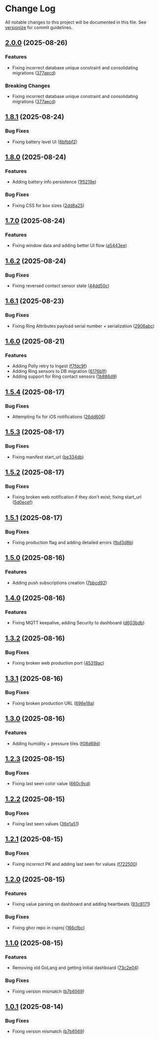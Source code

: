 # Change Log

All notable changes to this project will be documented in this file. See [versionize](https://github.com/versionize/versionize) for commit guidelines.

<a name="2.0.0"></a>
## [2.0.0](https://www.github.com/jonmill/home-automation/releases/tag/v2.0.0) (2025-08-26)

### Features

* Fixing incorrect database unique constraint and consolidating migrations ([377aecd](https://www.github.com/jonmill/home-automation/commit/377aecd202cb8be51844f8451478a52bafe8effb))

### Breaking Changes

* Fixing incorrect database unique constraint and consolidating migrations ([377aecd](https://www.github.com/jonmill/home-automation/commit/377aecd202cb8be51844f8451478a52bafe8effb))

<a name="1.8.1"></a>
## [1.8.1](https://www.github.com/jonmill/home-automation/releases/tag/v1.8.1) (2025-08-24)

### Bug Fixes

* Fixing battery level UI ([6bfbbf2](https://www.github.com/jonmill/home-automation/commit/6bfbbf265df4fab9d60fc2d287547049c985785f))

<a name="1.8.0"></a>
## [1.8.0](https://www.github.com/jonmill/home-automation/releases/tag/v1.8.0) (2025-08-24)

### Features

* Adding battery info persistence ([1f5219e](https://www.github.com/jonmill/home-automation/commit/1f5219edd09a4e7c8e88a8c4862a55397f77e1f4))

### Bug Fixes

* Fixing CSS for box sizes ([2dd8a25](https://www.github.com/jonmill/home-automation/commit/2dd8a254eab2835aeca8368122da1c44c5300f6c))

<a name="1.7.0"></a>
## [1.7.0](https://www.github.com/jonmill/home-automation/releases/tag/v1.7.0) (2025-08-24)

### Features

* Fixing window data and adding better UI flow ([a5443ee](https://www.github.com/jonmill/home-automation/commit/a5443ee42b1662171152d132667baeb21626a6d3))

<a name="1.6.2"></a>
## [1.6.2](https://www.github.com/jonmill/home-automation/releases/tag/v1.6.2) (2025-08-24)

### Bug Fixes

* Fixing reversed contact sensor state ([44dd50c](https://www.github.com/jonmill/home-automation/commit/44dd50c80a9a3494241cc18985d918b8174cf7b4))

<a name="1.6.1"></a>
## [1.6.1](https://www.github.com/jonmill/home-automation/releases/tag/v1.6.1) (2025-08-23)

### Bug Fixes

* Fixing Ring Attributes payload serial number + serialization ([2906abc](https://www.github.com/jonmill/home-automation/commit/2906abc347955e2b498c32654d3fd33f9c0fdfd2))

<a name="1.6.0"></a>
## [1.6.0](https://www.github.com/jonmill/home-automation/releases/tag/v1.6.0) (2025-08-21)

### Features

* Adding Polly retry to Ingest ([f7fdc9f](https://www.github.com/jonmill/home-automation/commit/f7fdc9f288771642db54ae06afd47252b0feea55))
* Adding Ring sensors to DB migration ([6176b1f](https://www.github.com/jonmill/home-automation/commit/6176b1f972a1db73773c78ae67b19a2de45055ac))
* Adding support for Ring contact sensors ([1b886d9](https://www.github.com/jonmill/home-automation/commit/1b886d9783ebb37c7121a8ff835361ab9b2c0b65))

<a name="1.5.4"></a>
## [1.5.4](https://www.github.com/jonmill/home-automation/releases/tag/v1.5.4) (2025-08-17)

### Bug Fixes

* Attempting fix for iOS notifications ([26dd606](https://www.github.com/jonmill/home-automation/commit/26dd606a8763d2a7eb0dafa8db7caffc90c43f4a))

<a name="1.5.3"></a>
## [1.5.3](https://www.github.com/jonmill/home-automation/releases/tag/v1.5.3) (2025-08-17)

### Bug Fixes

* Fixing manifest start_url ([be334db](https://www.github.com/jonmill/home-automation/commit/be334db75f3e415dd53a89ada147541dd98adfee))

<a name="1.5.2"></a>
## [1.5.2](https://www.github.com/jonmill/home-automation/releases/tag/v1.5.2) (2025-08-17)

### Bug Fixes

* Fixing broken web notification if they don't exist; fixing start_url ([5d0ecef](https://www.github.com/jonmill/home-automation/commit/5d0ecef5b8008a214379a9f54afb850aa151f74a))

<a name="1.5.1"></a>
## [1.5.1](https://www.github.com/jonmill/home-automation/releases/tag/v1.5.1) (2025-08-17)

### Bug Fixes

* Fixing production flag and adding detailed errors ([fbd3d8b](https://www.github.com/jonmill/home-automation/commit/fbd3d8b030f0ff0e824ec5a96b5ad54bcae91b47))

<a name="1.5.0"></a>
## [1.5.0](https://www.github.com/jonmill/home-automation/releases/tag/v1.5.0) (2025-08-16)

### Features

* Adding push subscriptions creation ([7bbcd92](https://www.github.com/jonmill/home-automation/commit/7bbcd92292f21afe44cd0dd14a523b6fe11d21c4))

<a name="1.4.0"></a>
## [1.4.0](https://www.github.com/jonmill/home-automation/releases/tag/v1.4.0) (2025-08-16)

### Features

* Fixing MQTT keepalive, adding Security to dashboard ([d603bdb](https://www.github.com/jonmill/home-automation/commit/d603bdb2bd7bf117795516b8fa0a9cf973f0e1ee))

<a name="1.3.2"></a>
## [1.3.2](https://www.github.com/jonmill/home-automation/releases/tag/v1.3.2) (2025-08-16)

### Bug Fixes

* Fixing broken web production port ([45319ac](https://www.github.com/jonmill/home-automation/commit/45319accff07ca5faa4e0a9eca89036c71765bde))

<a name="1.3.1"></a>
## [1.3.1](https://www.github.com/jonmill/home-automation/releases/tag/v1.3.1) (2025-08-16)

### Bug Fixes

* Fixing broken production URL ([696e18a](https://www.github.com/jonmill/home-automation/commit/696e18a9bc393b9709d9709b20dea6d937fbe557))

<a name="1.3.0"></a>
## [1.3.0](https://www.github.com/jonmill/home-automation/releases/tag/v1.3.0) (2025-08-16)

### Features

* Adding humidity + pressure tiles ([f08d69d](https://www.github.com/jonmill/home-automation/commit/f08d69dcdb24a4adc10904e5417df1cb3cbf44b1))

<a name="1.2.3"></a>
## [1.2.3](https://www.github.com/jonmill/home-automation/releases/tag/v1.2.3) (2025-08-15)

### Bug Fixes

* Fixing last seen color value ([660c9cd](https://www.github.com/jonmill/home-automation/commit/660c9cdff98371d09bf844ab9ffea29f775d27af))

<a name="1.2.2"></a>
## [1.2.2](https://www.github.com/jonmill/home-automation/releases/tag/v1.2.2) (2025-08-15)

### Bug Fixes

* Fixing last seen values ([36e1a51](https://www.github.com/jonmill/home-automation/commit/36e1a515a8be07d63150bae8d7e700daaff907c3))

<a name="1.2.1"></a>
## [1.2.1](https://www.github.com/jonmill/home-automation/releases/tag/v1.2.1) (2025-08-15)

### Bug Fixes

* Fixing incorrect PK and adding last seen for values ([f722500](https://www.github.com/jonmill/home-automation/commit/f7225007074b7e6fa56a21710fa082578a8ac6d0))

<a name="1.2.0"></a>
## [1.2.0](https://www.github.com/jonmill/home-automation/releases/tag/v1.2.0) (2025-08-15)

### Features

* Fixing value parsing on dashboard and adding heartbeats ([93c8171](https://www.github.com/jonmill/home-automation/commit/93c817104d95def9ec78d34e6b4ee3df9d4341b2))

### Bug Fixes

* Fixing ghcr repo in csproj ([166cfbc](https://www.github.com/jonmill/home-automation/commit/166cfbcd2deaebc88ae6d0d4a220b36226918bcb))

<a name="1.1.0"></a>
## [1.1.0](https://www.github.com/jonmill/home-automation/releases/tag/v1.1.0) (2025-08-15)

### Features

* Removing old GoLang and getting initial dashboard ([73c2e04](https://www.github.com/jonmill/home-automation/commit/73c2e04b711a9fc2c570deca67b1454748c1d578))

### Bug Fixes

* Fixing version mismatch ([b7b6569](https://www.github.com/jonmill/home-automation/commit/b7b65698e9e6410ff804a6d3e8b1eaef7d337278))

<a name="1.0.1"></a>
## [1.0.1](https://www.github.com/jonmill/home-automation/releases/tag/v1.0.1) (2025-08-14)

### Bug Fixes

* Fixing version mismatch ([b7b6569](https://www.github.com/jonmill/home-automation/commit/b7b65698e9e6410ff804a6d3e8b1eaef7d337278))

